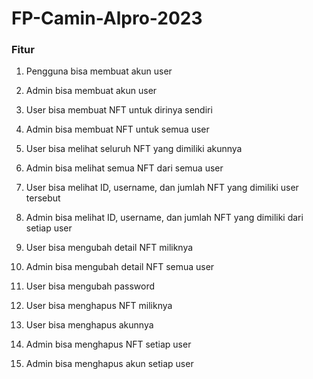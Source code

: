 # FP-Camin-Alpro-2023  

### Fitur
1. Pengguna bisa membuat akun user
2. Admin bisa membuat akun user
3. User bisa membuat NFT untuk dirinya sendiri
4. Admin bisa membuat NFT untuk semua user

5. User bisa melihat seluruh NFT yang dimiliki akunnya
6. Admin bisa melihat semua NFT dari semua user
7. User bisa melihat ID, username, dan jumlah NFT yang dimiliki user tersebut
8. Admin bisa melihat ID, username, dan jumlah NFT yang dimiliki dari setiap user

9. User bisa mengubah detail NFT miliknya
10. Admin bisa mengubah detail NFT semua user
11. User bisa mengubah password

12. User bisa menghapus NFT miliknya
13. User bisa menghapus akunnya
14. Admin bisa menghapus NFT setiap user
15. Admin bisa menghapus akun setiap user
